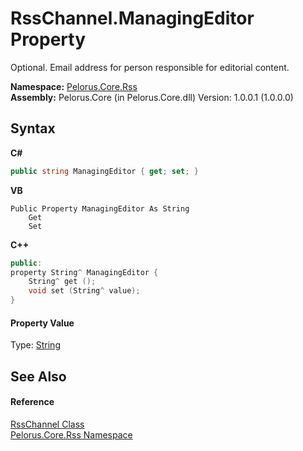 # RssChannel.ManagingEditor Property 
 

Optional. Email address for person responsible for editorial content.

**Namespace:**&nbsp;<a href="683C06D0">Pelorus.Core.Rss</a><br />**Assembly:**&nbsp;Pelorus.Core (in Pelorus.Core.dll) Version: 1.0.0.1 (1.0.0.0)

## Syntax

**C#**<br />
``` C#
public string ManagingEditor { get; set; }
```

**VB**<br />
``` VB
Public Property ManagingEditor As String
	Get
	Set
```

**C++**<br />
``` C++
public:
property String^ ManagingEditor {
	String^ get ();
	void set (String^ value);
}
```


#### Property Value
Type: <a href="http://msdn2.microsoft.com/en-us/library/s1wwdcbf" target="_blank">String</a>

## See Also


#### Reference
<a href="8911D1C7">RssChannel Class</a><br /><a href="683C06D0">Pelorus.Core.Rss Namespace</a><br />